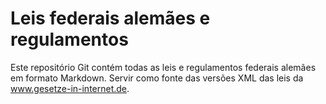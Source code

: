 Leis federais alemães e regulamentos
=====

Este repositório Git contém todas as leis e regulamentos federais alemães em formato Markdown. Servir como fonte das versões XML das leis da www.gesetze-in-internet.de.
